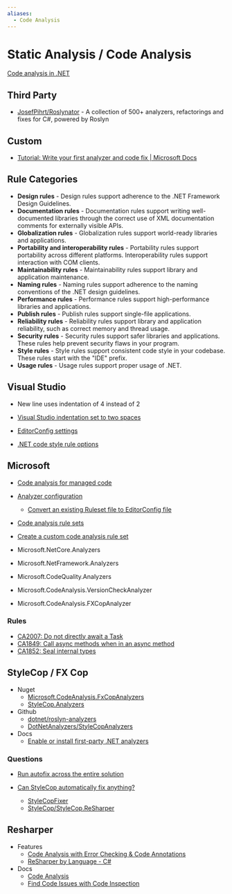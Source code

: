 ```yaml
---
aliases:
  - Code Analysis
---
```


# Static Analysis / Code Analysis


[Code analysis in .NET](https://docs.microsoft.com/en-us/dotnet/fundamentals/code-analysis/overview)

## Third Party

* [JosefPihrt/Roslynator](https://github.com/JosefPihrt/Roslynator) - A collection of 500+ analyzers, refactorings and fixes for C#, powered by Roslyn

## Custom

* [Tutorial: Write your first analyzer and code fix | Microsoft Docs](https://docs.microsoft.com/en-us/dotnet/csharp/roslyn-sdk/tutorials/how-to-write-csharp-analyzer-code-fix)

## Rule Categories

* **Design rules** - Design rules support adherence to the .NET Framework Design Guidelines.
* **Documentation rules** - Documentation rules support writing well-documented libraries through the correct use of XML documentation comments for externally visible APIs.
* **Globalization rules** - Globalization rules support world-ready libraries and applications.
* **Portability and interoperability rules** - Portability rules support portability across different platforms. Interoperability rules support interaction with COM clients.
* **Maintainability rules** - Maintainability rules support library and application maintenance.
* **Naming rules** - Naming rules support adherence to the naming conventions of the .NET design guidelines.
* **Performance rules** - Performance rules support high-performance libraries and applications.
* **Publish rules** - Publish rules support single-file applications.
* **Reliability rules** - Reliability rules support library and application reliability, such as correct memory and thread usage.
* **Security rules** - Security rules support safer libraries and applications. These rules help prevent security flaws in your program.
* **Style rules** - Style rules support consistent code style in your codebase. These rules start with the "IDE" prefix.
* **Usage rules** - Usage rules support proper usage of .NET.



## Visual Studio

* New line uses indentation of 4 instead of 2

* [Visual Studio indentation set to two spaces](https://stackoverflow.com/q/49378798/1366033)
* [EditorConfig settings](https://docs.microsoft.com/en-us/visualstudio/ide/create-portable-custom-editor-options?view=vs-2019)
* [.NET code style rule options](https://docs.microsoft.com/en-us/dotnet/fundamentals/code-analysis/code-style-rule-options)


## Microsoft

* [Code analysis for managed code](https://docs.microsoft.com/en-us/visualstudio/code-quality/code-analysis-for-managed-code-overview?view=vs-2019)
* [Analyzer configuration](https://docs.microsoft.com/en-us/visualstudio/code-quality/use-roslyn-analyzers?view=vs-2019)
  * [Convert an existing Ruleset file to EditorConfig file](https://docs.microsoft.com/en-us/visualstudio/code-quality/use-roslyn-analyzers?view=vs-2019#convert-an-existing-ruleset-file-to-editorconfig-file)
* [Code analysis rule sets](https://docs.microsoft.com/en-us/visualstudio/code-quality/using-rule-sets-to-group-code-analysis-rules?view=vs-2019)
* [Create a custom code analysis rule set](https://docs.microsoft.com/en-us/visualstudio/code-quality/how-to-create-a-custom-rule-set?view=vs-2019)

* Microsoft.NetCore.Analyzers
* Microsoft.NetFramework.Analyzers
* Microsoft.CodeQuality.Analyzers
* Microsoft.CodeAnalysis.VersionCheckAnalyzer
* Microsoft.CodeAnalysis.FXCopAnalyzer

### Rules

* [CA2007: Do not directly await a Task](https://docs.microsoft.com/en-us/dotnet/fundamentals/code-analysis/quality-rules/ca2007)
* [CA1849: Call async methods when in an async method](https://learn.microsoft.com/en-us/dotnet/fundamentals/code-analysis/quality-rules/ca1849)
* [CA1852: Seal internal types](https://learn.microsoft.com/en-us/dotnet/fundamentals/code-analysis/quality-rules/ca1852)


## StyleCop / FX Cop

* Nuget
  * [Microsoft.CodeAnalysis.FxCopAnalyzers](https://www.nuget.org/packages/Microsoft.CodeAnalysis.FxCopAnalyzers)
  * [StyleCop.Analyzers](https://www.nuget.org/packages/StyleCop.Analyzers/1.2.0-beta.333)
* Github
  * [dotnet/roslyn-analyzers](https://github.com/dotnet/roslyn-analyzers)
  * [DotNetAnalyzers/StyleCopAnalyzers](https://github.com/DotNetAnalyzers/StyleCopAnalyzers)
* Docs
  * [Enable or install first-party .NET analyzers](https://docs.microsoft.com/en-us/visualstudio/code-quality/install-net-analyzers?view=vs-2019)

### Questions

* [Run autofix across the entire solution](https://github.com/DotNetAnalyzers/StyleCopAnalyzers/issues/2147)

* [Can StyleCop automatically fix anything?](https://stackoverflow.com/questions/832209/can-stylecop-automatically-fix-anything)
  * [StyleCopFixer](https://marketplace.visualstudio.com/items?itemName=c0x3y.StyleCopFixer)
  * [StyleCop/StyleCop.ReSharper](https://github.com/StyleCop/StyleCop.ReSharper)

## Resharper

* Features
  * [Code Analysis with Error Checking & Code Annotations](https://www.jetbrains.com/resharper/features/code_analysis.html)
  * [ReSharper by Language - C#](https://www.jetbrains.com/help/resharper/Languages_CSharp.html)
* Docs
  * [Code Analysis](https://www.jetbrains.com/help/resharper/Code_Analysis__Index.html)
  * [Find Code Issues with Code Inspection](https://www.jetbrains.com/help/resharper/Finding_Code_Issues.html)
